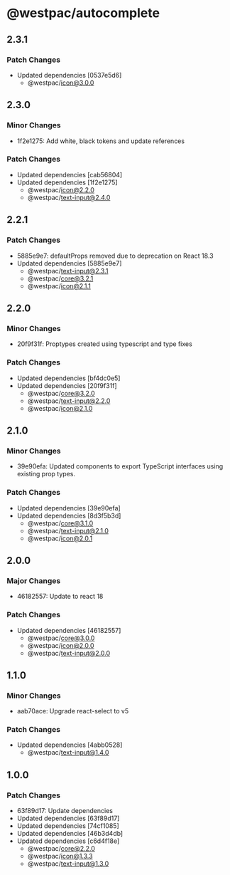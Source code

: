 # @westpac/autocomplete

## 2.3.1

### Patch Changes

- Updated dependencies [0537e5d6]
  - @westpac/icon@3.0.0

## 2.3.0

### Minor Changes

- 1f2e1275: Add white, black tokens and update references

### Patch Changes

- Updated dependencies [cab56804]
- Updated dependencies [1f2e1275]
  - @westpac/icon@2.2.0
  - @westpac/text-input@2.4.0

## 2.2.1

### Patch Changes

- 5885e9e7: defaultProps removed due to deprecation on React 18.3
- Updated dependencies [5885e9e7]
  - @westpac/text-input@2.3.1
  - @westpac/core@3.2.1
  - @westpac/icon@2.1.1

## 2.2.0

### Minor Changes

- 20f9f31f: Proptypes created using typescript and type fixes

### Patch Changes

- Updated dependencies [bf4dc0e5]
- Updated dependencies [20f9f31f]
  - @westpac/core@3.2.0
  - @westpac/text-input@2.2.0
  - @westpac/icon@2.1.0

## 2.1.0

### Minor Changes

- 39e90efa: Updated components to export TypeScript interfaces using existing prop types.

### Patch Changes

- Updated dependencies [39e90efa]
- Updated dependencies [8d3f5b3d]
  - @westpac/core@3.1.0
  - @westpac/text-input@2.1.0
  - @westpac/icon@2.0.1

## 2.0.0

### Major Changes

- 46182557: Update to react 18

### Patch Changes

- Updated dependencies [46182557]
  - @westpac/core@3.0.0
  - @westpac/icon@2.0.0
  - @westpac/text-input@2.0.0

## 1.1.0

### Minor Changes

- aab70ace: Upgrade react-select to v5

### Patch Changes

- Updated dependencies [4abb0528]
  - @westpac/text-input@1.4.0

## 1.0.0

### Patch Changes

- 63f89d17: Update dependencies
- Updated dependencies [63f89d17]
- Updated dependencies [74cf1085]
- Updated dependencies [46b3d4db]
- Updated dependencies [c6d4f18e]
  - @westpac/core@2.2.0
  - @westpac/icon@1.3.3
  - @westpac/text-input@1.3.0
